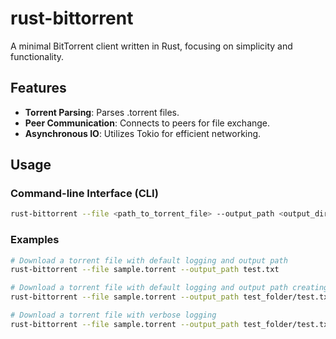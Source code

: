 # rust-bittorrent

A minimal BitTorrent client written in Rust, focusing on simplicity and functionality.

## Features

- **Torrent Parsing**: Parses .torrent files.
- **Peer Communication**: Connects to peers for file exchange.
- **Asynchronous IO**: Utilizes Tokio for efficient networking.

## Usage

### Command-line Interface (CLI)

```sh
rust-bittorrent --file <path_to_torrent_file> --output_path <output_directory> [--verbose]
```

### Examples

```sh
# Download a torrent file with default logging and output path
rust-bittorrent --file sample.torrent --output_path test.txt

# Download a torrent file with default logging and output path creating a folder
rust-bittorrent --file sample.torrent --output_path test_folder/test.txt

# Download a torrent file with verbose logging
rust-bittorrent --file sample.torrent --output_path test_folder/test.txt --verbose
```